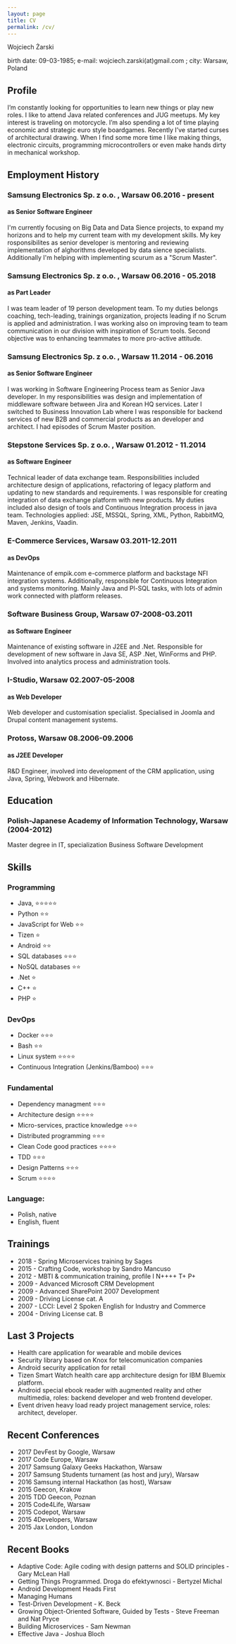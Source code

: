 ```yaml
---
layout: page
title: CV
permalink: /cv/
---
```


Wojciech Żarski

birth date: 09-03-1985; e-mail: wojciech.zarski(at)gmail.com ; city: Warsaw, Poland

## Profile

I’m constantly looking for opportunities to learn new things or play new roles. I like to attend Java related conferences and JUG meetups.
My key interest is traveling on motorcycle. I’m also spending a lot of time playing economic and strategic euro style boardgames. Recently I’ve started curses of architectural drawing. When I find some more time I like making things, electronic circuits, programming microcontrollers or even make hands dirty in mechanical workshop.

## Employment History
### Samsung Electronics Sp. z o.o. , Warsaw 	06.2016 - present
#### as Senior Software Engineer
I'm currently focusing on Big Data and Data Sience projects, to expand my horizons and to help my current team with my development skills. My key rosponsibilites as senior developer is mentoring and reviewing implementation of alghorithms developed by data sience specialists. Additionally I'm helping with implementing scurum as a "Scrum Master".

### Samsung Electronics Sp. z o.o. , Warsaw 	06.2016 - 05.2018 
#### as Part Leader
I was team leader of 19 person development team. To my duties belongs coaching, tech-leading, trainings organization, projects leading if no Scrum is applied and administration. I was working also on improving team to team communication in our division with inspiration of Scrum tools. Second objective was to enhancing teammates to more pro-active attitude.

### Samsung Electronics Sp. z o.o. , Warsaw 	11.2014 - 06.2016
#### as Senior Software Engineer
I was working in Software Engineering Process team as Senior Java developer. 
In my responsibilities was design and implementation of middleware  software between Jira and Korean HQ services. Later I switched to Business Innovation Lab where I was responsible for backend services of new B2B and commercial products as an developer and architect.
I had episodes of Scrum Master position.

### Stepstone Services Sp. z o.o. , Warsaw 	01.2012 - 11.2014
#### as Software Engineer
Technical leader of data exchange team. Responsibilities included architecture design of applications, refactoring of legacy platform and updating to new standards and requirements. I was responsible for creating integration of data exchange platform with new products. My duties included also design of tools and Continuous Integration process in java team. Technologies applied: JSE, MSSQL, Spring, XML, Python, RabbitMQ, Maven, Jenkins, Vaadin.

### E-Commerce Services, Warsaw 	03.2011-12.2011
#### as DevOps
Maintenance of empik.com e-commerce platform and backstage NFI integration systems. Additionally, responsible for Continuous Integration and systems monitoring. Mainly Java and Pl-SQL tasks, with lots of admin work connected with platform releases.

### Software Business Group, Warsaw 	07-2008-03.2011
#### as Software Engineer
Maintenance of existing software in J2EE and .Net. Responsible for development of new software in Java SE, ASP .Net, WinForms and PHP. Involved into analytics process and administration tools.

### I-Studio, Warsaw 	02.2007-05-2008
#### as Web Developer
Web developer and customisation specialist. Specialised in Joomla and Drupal content management systems. 


### Protoss, Warsaw 	08.2006-09.2006
#### as J2EE Developer
R&D Engineer, involved into development of the CRM application, using Java, Spring, Webwork and Hibernate.


## Education

### Polish-Japanese Academy of Information Technology, Warsaw (2004-2012)
Master degree in IT, specialization Business Software Development


## Skills
### Programming

* Java, :star::star::star::star::star:
* Python :star::star:
* JavaScript for Web :star::star:
* Tizen :star:
* Android :star::star:
* SQL databases :star::star::star:
* NoSQL databases :star::star:
* .Net :star:
* C++ :star:
* PHP :star:

### DevOps

* Docker :star::star::star:
* Bash :star::star:
* Linux system :star::star::star::star:
* Continuous Integration (Jenkins/Bamboo) :star::star::star:

### Fundamental

* Dependency managment :star::star::star:
* Architecture design :star::star::star::star:
* Micro-services, practice knowledge :star::star::star:
* Distributed programming :star::star::star:
* Clean Code good practices :star::star::star::star:
* TDD :star::star::star:
* Design Patterns :star::star::star:
* Scrum :star::star::star::star:

### Language: 

* Polish, native
* English, fluent

## Trainings

* 2018 - Spring Microservices training by Sages
* 2015 - Crafting Code, workshop by Sandro Mancuso
* 2012 - MBTI & communication training, profile I N++++ T+ P+ 
* 2009 - Advanced Microsoft CRM Development 
* 2009 - Advanced SharePoint 2007 Development 
* 2009 - Driving License cat. A 
* 2007 - LCCI: Level 2 Spoken English for Industry and Commerce 
* 2004 - Driving License cat. B

## Last 3 Projects

* Health care application for wearable and mobile devices
* Security library based on Knox for telecomunication companies
* Android security application for retail
* Tizen Smart Watch health care app architecture design for IBM Bluemix platform.
* Android special ebook reader with augmented reality and other multimedia, roles: backend developer and web frontend developer.
* Event driven heavy load ready project management service, roles: architect, developer.

## Recent Conferences

* 2017 DevFest by Google, Warsaw 
* 2017 Code Europe, Warsaw
* 2017 Samsung Galaxy Geeks Hackathon, Warsaw
* 2017 Samsung Students turnament (as host and jury), Warsaw
* 2016 Samsung internal Hackathon (as host), Warsaw
* 2015 Geecon, Krakow
* 2015 TDD Geecon, Poznan
* 2015 Code4Life, Warsaw
* 2015 Codepot, Warsaw
* 2015 4Developers, Warsaw
* 2015 Jax London, London

## Recent Books

* Adaptive Code: Agile coding with design patterns and SOLID principles - Gary McLean Hall
* Getting Things Programmed. Droga do efektywnosci - Bertyzel Michal
* Android Development Heads First
* Managing Humans
* Test-Driven Development - K. Beck
* Growing Object-Oriented Software, Guided by Tests - Steve Freeman and Nat Pryce
* Building Microservices - Sam Newman
* Effective Java - Joshua Bloch 

